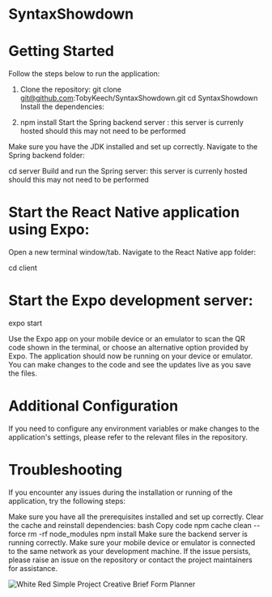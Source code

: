 # SyntaxShowdown

# Getting Started
Follow the steps below to run the application:

1) Clone the repository:
git clone git@github.com:TobyKeech/SyntaxShowdown.git
cd SyntaxShowdown
Install the dependencies:

2) npm install
Start the Spring backend server : this server is currenly hosted should this may not need to be performed

Make sure you have the JDK installed and set up correctly.
Navigate to the Spring backend folder:

cd server
Build and run the Spring server: this server is currenly hosted should this may not need to be performed

# Start the React Native application using Expo:

Open a new terminal window/tab.
Navigate to the React Native app folder:

cd client

# Start the Expo development server:

expo start

Use the Expo app on your mobile device or an emulator to scan the QR code shown in the terminal, or choose an alternative option provided by Expo.
The application should now be running on your device or emulator. You can make changes to the code and see the updates live as you save the files.

# Additional Configuration
If you need to configure any environment variables or make changes to the application's settings, please refer to the relevant files in the repository.

# Troubleshooting
If you encounter any issues during the installation or running of the application, try the following steps:

Make sure you have all the prerequisites installed and set up correctly.
Clear the cache and reinstall dependencies:
bash
Copy code
npm cache clean --force
rm -rf node_modules
npm install
Make sure the backend server is running correctly.
Make sure your mobile device or emulator is connected to the same network as your development machine.
If the issue persists, please raise an issue on the repository or contact the project maintainers for assistance.

![White Red Simple Project Creative Brief Form Planner](https://github.com/TobyKeech/SyntaxShowdown/assets/124391586/11ed452a-8dc7-4872-8264-c388ee5cbe29)
